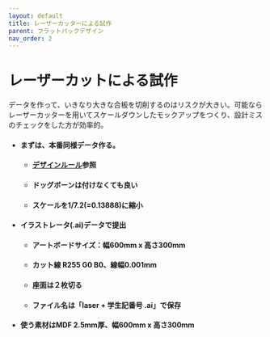```yaml
---
layout: default
title: レーザーカッターによる試作
parent: フラットパックデザイン
nav_order: 2
---
```


# レーザーカットによる試作

データを作って、いきなり大きな合板を切削するのはリスクが大きい。可能ならレーザーカッターを用いてスケールダウンしたモックアップをつくり、設計ミスのチェックをした方が効率的。

* #### **まずは、本番同様データ作る。**

  * #### [デザインルール](/design-rules.md)参照
  * #### ドッグボーンは付けなくても良い
  * #### スケールを1/7.2\(=0.13888\)に縮小

    ####
* #### イラストレータ\(.ai\)データで提出

  * #### アートボードサイズ：幅600mm x 高さ300mm
  * #### カット線 R255 G0 B0、線幅0.001mm
  * #### 座面は２枚切る
  * #### ファイル名は「laser + 学生記番号 .ai」で保存
* #### 使う素材はMDF 2.5mm厚、幅600mm x 高さ300mm
